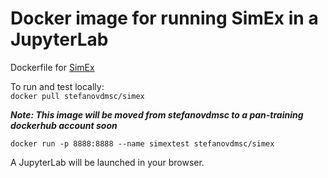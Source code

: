 # Docker image for running SimEx in a JupyterLab 

Dockerfile for [SimEx](https://simex.readthedocs.io/en/latest/)

To run and test locally:    
`docker pull stefanovdmsc/simex`

***Note: This image will be moved from stefanovdmsc to a pan-training dockerhub account soon***

`docker run -p 8888:8888 --name simextest stefanovdmsc/simex`

A JupyterLab will be launched in your browser. 

